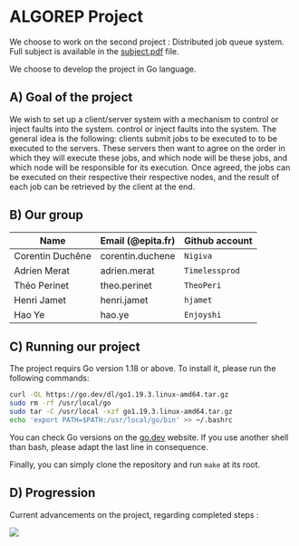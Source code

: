 # ALGOREP Project

We choose to work on the second project : Distributed job queue system.
Full subject is available in the [subject.pdf](subject.pdf) file.

We choose to develop the project in Go language.

## A) Goal of the project

We wish to set up a client/server system with a mechanism to control or inject
faults into the system. control or inject faults into the system. The general
idea is the following: clients submit jobs to be executed to to be executed to
the servers. These servers then want to agree on the order in which they will
execute these jobs, and which node will be these jobs, and which node will be
responsible for its execution. Once agreed, the jobs can be executed on their
respective their respective nodes, and the result of each job can be retrieved
by the client at the end.

## B) Our group

| Name             | Email (@epita.fr)         | Github account |
| ---------------- | ------------------------- | -------------- |
| Corentin Duchêne | corentin.duchene          | `Nigiva`       |
| Adrien Merat     | adrien.merat              | `Timelessprod` |
| Théo Perinet     | theo.perinet              | `TheoPeri`     |
| Henri Jamet      | henri.jamet               | `hjamet`       |
| Hao Ye           | hao.ye                    | `Enjoyshi`

## C) Running our project

The project requirs Go version 1.18 or above. To install it, please run the
following commands:
```bash
curl -OL https://go.dev/dl/go1.19.3.linux-amd64.tar.gz
sudo rm -rf /usr/local/go
sudo tar -C /usr/local -xzf go1.19.3.linux-amd64.tar.gz
echo 'export PATH=$PATH:/usr/local/go/bin' >> ~/.bashrc
```

You can check Go versions on the [go.dev](https://go.dev/dl/) website. If you
use another shell than bash, please adapt the last line in consequence.

Finally, you can simply clone the repository and run `make` at its root.

## D) Progression

Current advancements on the project, regarding completed steps :

![](https://geps.dev/progress/100)
